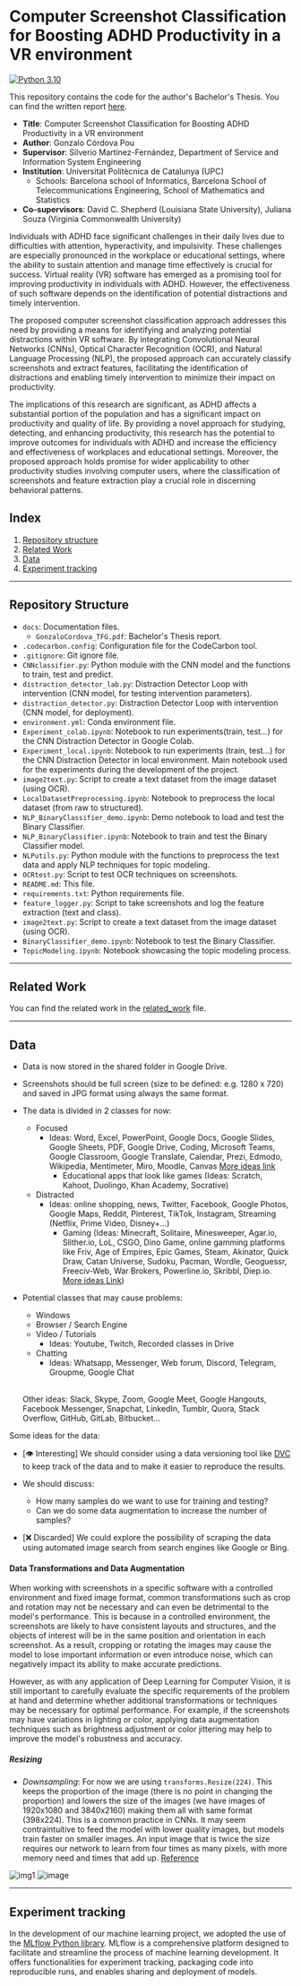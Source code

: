 # Computer Screenshot Classification for Boosting ADHD Productivity in a VR environment

[![Python 3.10](https://img.shields.io/badge/python-3.10-blue)](https://www.python.org/downloads/release/python-3100/)

This repository contains the code for the author's Bachelor's Thesis. You can find the written report [here](/docs/GonzaloCordova_TFG.pdf).
- **Title**: Computer Screenshot Classification for Boosting ADHD Productivity in a VR environment
- **Author**: Gonzalo Córdova Pou
- **Supervisor**: Silverio Martínez-Fernández, Department of Service and Information System Engineering
- **Institution**: Universitat Politècnica de Catalunya (UPC)
    - Schools: Barcelona school of Informatics, Barcelona School of Telecommunications Engineering, School of Mathematics and Statistics
- **Co-supervisors**: David C. Shepherd (Louisiana State University), Juliana Souza (Virginia Commonwealth University)

Individuals with ADHD face significant challenges in their daily lives due to difficulties with attention, hyperactivity, and impulsivity. These challenges are especially pronounced in the workplace or educational settings, where the ability to sustain attention and manage time effectively is crucial for success. Virtual reality (VR) software has emerged as a promising tool for improving productivity in individuals with ADHD. However, the effectiveness of such software depends on the identification of potential distractions and timely intervention.

The proposed computer screenshot classification approach addresses this need by providing a means for identifying and analyzing potential distractions within VR software. By integrating Convolutional Neural Networks (CNNs), Optical Character Recognition (OCR), and Natural Language Processing (NLP), the proposed approach can accurately classify screenshots and extract features, facilitating the identification of distractions and enabling timely intervention to minimize their impact on productivity.

The implications of this research are significant, as ADHD affects a substantial portion of the population and has a significant impact on productivity and quality of life. By providing a novel approach for studying, detecting, and enhancing productivity, this research has the potential to improve outcomes for individuals with ADHD and increase the efficiency and effectiveness of workplaces and educational settings. Moreover, the proposed approach holds promise for wider applicability to other productivity studies involving computer users, where the classification of screenshots and feature extraction play a crucial role in discerning behavioral patterns.

## Index

1. [Repository structure](#repository-structure)
2. [Related Work](#related-work)
3. [Data](#data)
5. [Experiment tracking](#experiment-tracking)

---

## Repository Structure


- `docs`: Documentation files.
    - `GonzaloCordova_TFG.pdf`: Bachelor's Thesis report.
- `.codecarbon.config`: Configuration file for the CodeCarbon tool.
- `.gitignore`: Git ignore file.
- `CNNclassifier.py`: Python module with the CNN model and the functions to train, test and predict.
- `distraction_detector_lab.py`: Distraction Detector Loop with intervention (CNN model, for testing intervention parameters).
- `distraction_detector.py`: Distraction Detector Loop with intervention (CNN model, for deployment).
- `environment.yml`: Conda environment file.
- `Experiment_colab.ipynb`: Notebook to run experiments(train, test...) for the CNN Distraction Detector in Google Colab.
- `Experiment_local.ipynb`: Notebook to run experiments (train, test...) for the CNN Distraction Detector in local environment. Main notebook used for the experiments during the development of the project.
- `image2text.py`: Script to create a text dataset from the image dataset (using OCR).
- `LocalDatasetPreprocessing.ipynb`: Notebook to preprocess the local dataset (from raw to structured).
- `NLP_BinaryClassifier_demo.ipynb`: Demo notebook to load and test the Binary Classifier.
- `NLP_BinaryClassifier.ipynb`: Notebook to train and test the Binary Classifier model.
- `NLPutils.py`: Python module with the functions to preprocess the text data and apply NLP techniques for topic modeling.
- `OCRtest.py`: Script to test OCR techniques on screenshots.
- `README.md`: This file.
- `requirements.txt`: Python requirements file.
- `feature_logger.py`: Script to take screenshots and log the feature extraction (text and class).
- `image2text.py`: Script to create a text dataset from the image dataset (using OCR).
- `BinaryClassifier_demo.ipynb`: Notebook to test the Binary Classifier.
- `TopicModeling.ipynb`: Notebook showcasing the topic modeling process.

---

## Related Work

You can find the related work in the [related_work](/docs/related_work.md) file.

---

## Data

- Data is now stored in the shared folder in Google Drive.
- Screenshots should be full screen (size to be defined: e.g. 1280 x 720) and saved in JPG format using always the same format.
- The data is divided in 2 classes for now:
    - Focused
        - Ideas: Word, Excel, PowerPoint, Google Docs, Google Slides, Google Sheets, PDF, Google Drive, Coding, Microsoft Teams, Google Classroom, Google Translate, Calendar, Prezi, Edmodo, Wikipedia, Mentimeter, Miro, Moodle, Canvas [More ideas link](https://www.toptools4learning.com/)
            - Educational apps that look like games (Ideas: Scratch, Kahoot, Duolingo, Khan Academy, Socrative)
    - Distracted
        - Ideas: online shopping, news, Twitter, Facebook, Google Photos, Google Maps, Reddit, Pinterest, TikTok, Instagram, Streaming (Netflix, Prime Video, Disney+...)
            - Gaming (Ideas: Minecraft, Solitaire, Minesweeper, Agar.io, Slither.io, LoL, CSGO, Dino Game, online gamming platforms like Friv, Age of Empires, Epic Games, Steam, Akinator, Quick Draw, Catan Universe, Sudoku, Pacman, Wordle, Geoguessr, Freeciv-Web, War Brokers, Powerline.io, Skribbl, Diep.io. [More ideas Link](https://beebom.com/browser-games/))
- Potential classes that may cause problems:
    - Windows
    - Browser / Search Engine
    - Video / Tutorials
        - Ideas: Youtube, Twitch, Recorded classes in Drive
    - Chatting
        - Ideas: Whatsapp, Messenger, Web forum, Discord, Telegram, Groupme, Google Chat
        
    \
    Other ideas: Slack, Skype, Zoom, Google Meet, Google Hangouts, Facebook Messenger, Snapchat, LinkedIn, Tumblr, Quora, Stack Overflow, GitHub, GitLab, Bitbucket...

Some ideas for the data:
- [👁️ Interesting] We should consider using a data versioning tool like [DVC](https://dvc.org/) to keep track of the data and to make it easier to reproduce the results.
- We should discuss:
    - How many samples do we want to use for training and testing?
    - Can we do some data augmentation to increase the number of samples?

- [❌ Discarded] We could explore the possibility of scraping the data using automated image search from search engines like Google or Bing.

#### Data Transformations and Data Augmentation

When working with screenshots in a specific software with a controlled environment and fixed image format, common transformations such as crop and rotation may not be necessary and can even be detrimental to the model's performance. This is because in a controlled environment, the screenshots are likely to have consistent layouts and structures, and the objects of interest will be in the same position and orientation in each screenshot. As a result, cropping or rotating the images may cause the model to lose important information or even introduce noise, which can negatively impact its ability to make accurate predictions.

However, as with any application of Deep Learning for Computer Vision, it is still important to carefully evaluate the specific requirements of the problem at hand and determine whether additional transformations or techniques may be necessary for optimal performance. For example, if the screenshots may have variations in lighting or color, applying data augmentation techniques such as brightness adjustment or color jittering may help to improve the model's robustness and accuracy.

##### Resizing

- *Downsampling*: For now we are using `transforms.Resize(224)`. This keeps the proportion of the image (there is no point in changing the proportion) and lowers the size of the images (we have images of 1920x1080 and 3840x2160) making them all with same format (398x224). This is a common practice in CNNs. It may seem contraintuitive to feed the model with lower quality images, but models train faster on smaller images. An input image that is twice the size requires our network to learn from four times as many pixels, with more memory need and times that add up. [Reference](https://blog.roboflow.com/you-might-be-resizing-your-images-incorrectly/)

![img1](https://user-images.githubusercontent.com/71346949/225948123-11ed82f4-e9f4-4d9c-9051-5a3137c273ea.png) ![image](https://user-images.githubusercontent.com/71346949/225976126-06261c12-1024-4a1f-b492-fec5d61288ae.png)

---

## Experiment tracking

In the development of our machine learning project, we adopted the use of the [MLflow Python library](https://mlflow.org/). MLflow is a comprehensive platform designed to facilitate and streamline the process of machine learning development. It offers functionalities for experiment tracking, packaging code into reproducible runs, and enables sharing and deployment of models.
